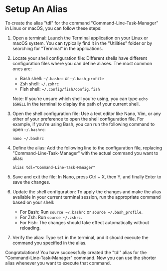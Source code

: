 # Setup An Alias

To create the alias "tdl" for the command "Command-Line-Task-Manager" in Linux or macOS, you can follow these steps:

1. Open a terminal: Launch the Terminal application on your Linux or macOS system. You can typically find it in the "Utilities" folder or by searching for "Terminal" in the applications.

2. Locate your shell configuration file: Different shells have different configuration files where you can define aliases. The most common ones are:
   - Bash shell: `~/.bashrc` or `~/.bash_profile`
   - Zsh shell: `~/.zshrc`
   - Fish shell: `~/.config/fish/config.fish`

   Note: If you're unsure which shell you're using, you can type `echo $SHELL` in the terminal to display the path of your current shell.

3. Open the shell configuration file: Use a text editor like Nano, Vim, or any other of your preference to open the shell configuration file. For example, if you're using Bash, you can run the following command to open `~/.bashrc`:
   ```shell
   nano ~/.bashrc
   ```

4. Define the alias: Add the following line to the configuration file, replacing "Command-Line-Task-Manager" with the actual command you want to alias:
   ```shell
   alias tdl="Command-Line-Task-Manager"
   ```

5. Save and exit the file: In Nano, press Ctrl + X, then Y, and finally Enter to save the changes.

6. Update the shell configuration: To apply the changes and make the alias available in your current terminal session, run the appropriate command based on your shell:
   - For Bash: Run `source ~/.bashrc` or `source ~/.bash_profile`.
   - For Zsh: Run `source ~/.zshrc`.
   - For Fish: The changes should take effect automatically without reloading.

7. Verify the alias: Type `tdl` in the terminal, and it should execute the command you specified in the alias.

Congratulations! You have successfully created the "tdl" alias for the "Command-Line-Task-Manager" command. Now you can use the shorter alias whenever you want to execute that command.